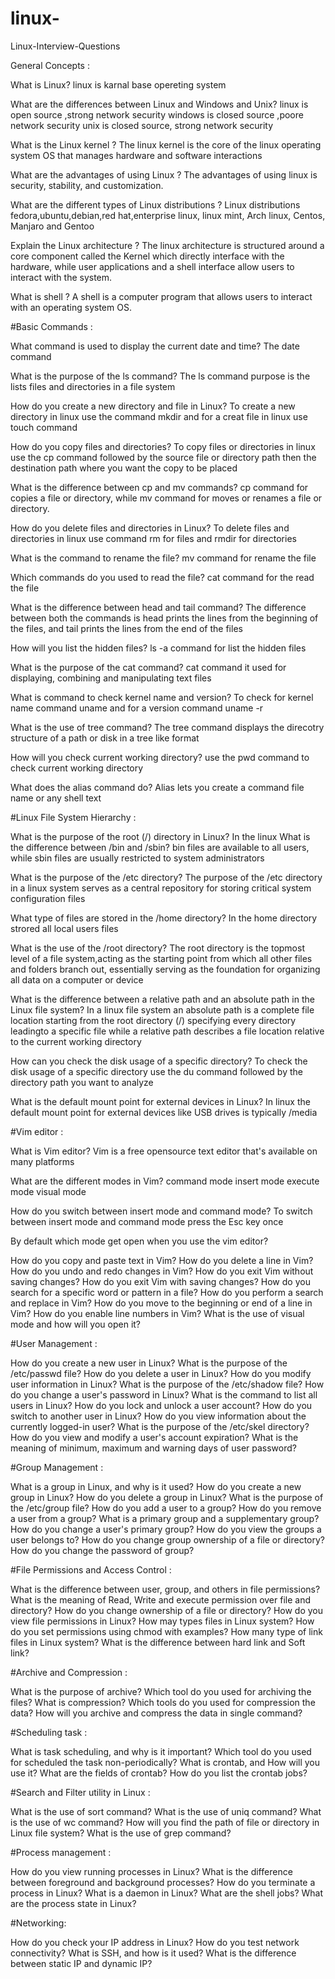 # linux-
Linux-Interview-Questions

General Concepts :

What is Linux?
linux is karnal base opereting system

What are the differences between Linux and Windows and Unix?
linux is open source ,strong network security
windows is closed source ,poore network security
unix is closed source, strong network security

What is the Linux kernel ?
The linux kernel is the core of the linux operating system OS that manages
hardware and software interactions

What are the advantages of using Linux ?
The advantages of using linux is security, stability, and customization.

What are the different types of Linux distributions ?
Linux distributions fedora,ubuntu,debian,red hat,enterprise linux,
linux mint, Arch linux, Centos, Manjaro and Gentoo


Explain the Linux architecture ?
The linux architecture is structured around a core component called the Kernel which directly
interface with the hardware, while user applications and a shell interface allow users to 
interact with the system.


What is shell ?
A shell is a computer program that allows users to interact with an operating system OS.

#Basic Commands :

What command is used to display the current date and time?
The date command

What is the purpose of the ls command?
The ls command purpose is the lists files and directories in a file system

How do you create a new directory and file in Linux?
To create a new directory in linux use the command mkdir and for a creat file in linux use touch command

How do you copy files and directories?
To copy files or directories in linux use the cp command followed by the source file or directory path then the destination path
where you want the copy to be placed


What is the difference between cp and mv commands?
cp command for copies a file or directory, while mv command for moves or renames a file or directory.

How do you delete files and directories in Linux?
To delete files and directories in linux use command rm for files and rmdir for directories

What is the command to rename the file?
mv command for rename the file

Which commands do you used to read the file?
cat command for the read the file

What is the difference between head and tail command?
The difference between both the commands is head prints the lines from the beginning of the files,
and tail prints the lines from the end of the files

How will you list the hidden files?
ls -a command for list the hidden files

What is the purpose of the cat command?
cat command it used for displaying, combining and manipulating text files

What is command to check kernel name and version?
To check for kernel name command uname and for a version command uname -r

What is the use of tree command?
The tree command displays the direcotry structure of a path or disk in a tree like
format

How will you check current working directory?
use the pwd command to check current working directory

What does the alias command do?
Alias lets you create a command file name or any shell text

#Linux File System Hierarchy :

What is the purpose of the root (/) directory in Linux?
In the linux 
What is the difference between /bin and /sbin?
bin files are available to all users, while sbin files are usually restricted to system administrators

What is the purpose of the /etc directory?
The purpose of the /etc directory in a linux system serves as a central repository for storing critical system
configuration files

What type of files are stored in the /home directory?
In the home directory strored all local users files

What is the use of the /root directory?
The root directory is the topmost level of a file system,acting as the starting point
from which all other files and folders branch out, essentially serving as the foundation
for organizing all data on a computer or device

What is the difference between a relative path and an absolute path in the Linux file system?
In a linux file system an absolute path is a complete file location starting from the root directory
(/) specifying every directory leadingto a specific file while a relative path describes a file
location relative to the current working directory

How can you check the disk usage of a specific directory?
To check the disk usage of a specific directory use the du command followed by the directory
path you want to analyze

What is the default mount point for external devices in Linux?
In linux the default mount point for external devices like USB drives is typically /media

#Vim editor :

What is Vim editor?
Vim is a free opensource text editor that's available 
on many platforms 

What are the different modes in Vim?
command mode
insert mode
execute mode
visual mode

How do you switch between insert mode and command mode?
To switch between insert mode and command mode press the Esc key once

By default which mode get open when you use the vim editor?

How do you copy and paste text in Vim?
How do you delete a line in Vim?
How do you undo and redo changes in Vim?
How do you exit Vim without saving changes?
How do you exit Vim with saving changes?
How do you search for a specific word or pattern in a file?
How do you perform a search and replace in Vim?
How do you move to the beginning or end of a line in Vim?
How do you enable line numbers in Vim?
What is the use of visual mode and how will you open it?

#User Management :

How do you create a new user in Linux?
What is the purpose of the /etc/passwd file?
How do you delete a user in Linux?
How do you modify user information in Linux?
What is the purpose of the /etc/shadow file?
How do you change a user's password in Linux?
What is the command to list all users in Linux?
How do you lock and unlock a user account?
How do you switch to another user in Linux?
How do you view information about the currently logged-in user?
What is the purpose of the /etc/skel directory?
How do you view and modify a user's account expiration?
What is the meaning of minimum, maximum and warning days of user password?

#Group Management :

What is a group in Linux, and why is it used?
How do you create a new group in Linux?
How do you delete a group in Linux?
What is the purpose of the /etc/group file?
How do you add a user to a group?
How do you remove a user from a group?
What is a primary group and a supplementary group?
How do you change a user's primary group?
How do you view the groups a user belongs to?
How do you change group ownership of a file or directory?
How do you change the password of group?

#File Permissions and Access Control :

What is the difference between user, group, and others in file permissions?
What is the meaning of Read, Write and execute permission over file and directory?
How do you change ownership of a file or directory?
How do you view file permissions in Linux?
How may types files in Linux system?
How do you set permissions using chmod with examples?
How many type of link files in Linux system?
What is the difference between hard link and Soft link?

#Archive and Compression :

What is the purpose of archive?
Which tool do you used for archiving the files?
What is compression?
Which tools do you used for compression the data?
How will you archive and compress the data in single command?

#Scheduling task :

What is task scheduling, and why is it important?
Which tool do you used for scheduled the task non-periodically?
What is crontab, and How will you use it?
What are the fields of crontab?
How do you list the crontab jobs?

#Search and Filter utility in Linux :

What is the use of sort command?
What is the use of uniq command?
What is the use of wc command?
How will you find the path of file or directory in Linux file system?
What is the use of grep command?

#Process management :

How do you view running processes in Linux?
What is the difference between foreground and background processes?
How do you terminate a process in Linux?
What is a daemon in Linux?
What are the shell jobs?
What are the process state in Linux?

#Networking:

How do you check your IP address in Linux?
How do you test network connectivity?
What is SSH, and how is it used?
What is the difference between static IP and dynamic IP?
